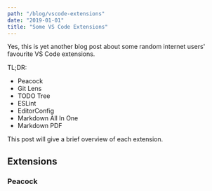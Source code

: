 ```yaml
---
path: "/blog/vscode-extensions"
date: "2019-01-01"
title: "Some VS Code Extensions"
---
```


Yes, this is yet another blog post about some random internet users'
favourite VS Code extensions.

<!-- end -->

TL;DR:

* Peacock
* Git Lens
* TODO Tree
* ESLint
* EditorConfig
* Markdown All In One
* Markdown PDF

This post will give a brief overview of each extension.

## Extensions

### Peacock


